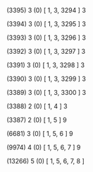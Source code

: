 (3395) 3 (0) [ 1, 3, 3294 ] 3 


(3394) 3 (0) [ 1, 3, 3295 ] 3 


(3393) 3 (0) [ 1, 3, 3296 ] 3 


(3392) 3 (0) [ 1, 3, 3297 ] 3 


(3391) 3 (0) [ 1, 3, 3298 ] 3 


(3390) 3 (0) [ 1, 3, 3299 ] 3 


(3389) 3 (0) [ 1, 3, 3300 ] 3 


(3388) 2 (0) [ 1, 4 ] 3 


(3387) 2 (0) [ 1, 5 ] 9 


(6681) 3 (0) [ 1, 5, 6 ] 9 


(9974) 4 (0) [ 1, 5, 6, 7 ] 9 


(13266) 5 (0) [ 1, 5, 6, 7, 8 ]  

